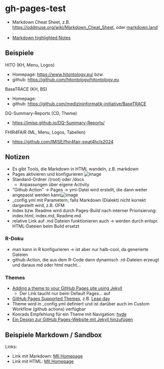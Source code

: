# gh-pages-test
 * Markdown Cheat Sheet, z.B. https://oddmuse.org/wiki/Markdown_Cheat_Sheet, oder [markdown.land ](https://markdown.land/markdown-code-block).
 * [Markdown highlighted Notes](https://github.com/orgs/community/discussions/16925)

## Beispiele
HITO (KH, Menu, Logos)
  * Homepage: https://www.hitontology.eu/ bzw.
  * github: https://github.com/hitontology/hitontology.eu

BaseTRACE (KH, BS)
  * Homepage:
  * github: https://github.com/medizininformatik-initiative/BaseTRACE

DQ-Summary-Reports (CD, Theme)
  * https://imise.github.io/DQ-Summary-Reports/

FHIR4FAIR (ML, Menu, Logos, Tabellen)
  * https://github.com/IMISE/fhir4fair-swat4hcls2024

## Notizen
  * Es gibt Tools, die Markdown in HTML wandeln, z.B. markdown
  * Pages aktivieren und konfigurieren ![image](https://github.com/SebStaeubert/gh-pages-test/assets/11329281/e5058c54-a347-4549-b781-756771b6714d)
  * Standard-Ordner /(root) oder /docs
    * Anpassungen über eigene Activity
  * "Github Action" -> Pages -> yml-Datei wird erstellt, die dann weiter angepasst werden kann![image](https://github.com/SebStaeubert/gh-pages-test/assets/11329281/d6cfd187-a8fe-4afc-b632-01a5a754c22b)
  * _config.yml mit Parametern, falls Markdown (Dialekt) nicht korrekt dargestellt wird, z.B. GFM
  * Index bzw. Readme wird durch Pages-Build nach interner Priorisierung: index.html, index.md, Readme.md
  * relative Link auf .md Dateien funktionieren auch -> werden durch entspr. HTML-Dateien beim Build ersetzt
### R-Doku
  * man kann in R konfigurieren -> ist aber nur halb-cool, da generierte Dateien
  * github-Action, die aus dem R-Code dann dynamisch .rd-Dateien erzeugt und daraus md oder html macht...
### Themes
  * [Adding a theme to your GitHub Pages site using Jekyll](https://docs.github.com/en/pages/setting-up-a-github-pages-site-with-jekyll/adding-a-theme-to-your-github-pages-site-using-jekyll)
    * Der Link taucht nur beim Default Pages... auf
  * [GitHub Pages Supported Themes](https://pages.github.com/themes/), z.B. [Leap day](https://github.com/pages-themes/leap-day)
  * Theme wird in _config.yml definiert und ist darüber auch im Custom Workflow (github actions) verfügbar
  * Konrads Empfehlung für ein Theme mit Navigation: [hyde](https://github.com/poole/hyde)
  * [Ein Design zur GitHub Pages-Website mit Jekyll hinzufügen](https://docs.github.com/de/pages/setting-up-a-github-pages-site-with-jekyll/adding-a-theme-to-your-github-pages-site-using-jekyll#adding-a-jekyll-theme-in-your-sites-_configyml-file)


## Beispiele Markdown / Sandbox
Links:
  * Link mit Markdown: [MII Homepage](https://www.medizininformatik-initiative.de/)
  * Link mit HTML: <a href="https://www.medizininformatik-initiative.de">MII Homepage</a>
